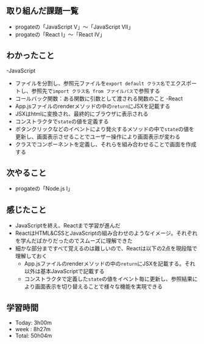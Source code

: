 ## 取り組んだ課題一覧
- progateの「JavaScript V」～「JavaScript VII」
- progateの「React I」～「React IV」
## わかったこと
-JavaScript
  - ファイルを分割し、参照元ファイルを`export default クラス名`でエクスポートし、参照先で`import クラス名 from ファイルパス`で参照する
  - コールバック関数：ある関数に引数として渡される関数のこと
-React
  - App.jsファイルのrenderメソッドの中の`return`にJSXを記載する
  - JSXはhtmlに変換され、最終的にブラウザに表示される
  - コンストラクタで`state`の値を定義する
  - ボタンクリックなどのイベントにより発火するメソッドの中で`state`の値を更新し、画面表示させることでユーザー操作により画面表示が変わる
  - クラスでコンポーネントを定義し、それらを組み合わせることで画面を作成する
## 次やること
- progateの「Node.js I」
## 感じたこと
- JavaScriptを終え、Reactまで学習が進んだ
- ReactはHTML&CSSとJavaScriptの組み合わせのようなイメージ。それぞれを学んだばかりだったのでスムーズに理解できた
- 細かな部分まですべて覚えるのは難しいので、Reactは以下の2点を現段階で理解しておく
  -  App.jsファイルのrenderメソッドの中の`return`にJSXを記載する。それ以外は基本JavaScriptで記載する
  -  コンストラクタで定義した`state`の値をイベント毎に更新し、参照結果により画面表示を切り替えることで様々な機能を実現できる
## 学習時間
- Today: 3h00m
- week : 8h27m
- Total: 50h04m
